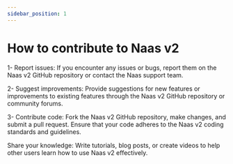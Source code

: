 ```yaml
---
sidebar_position: 1
---
```


# How to contribute to Naas v2

1- Report issues: If you encounter any issues or bugs, report them on the Naas v2 GitHub repository or contact the Naas support team.

2- Suggest improvements: Provide suggestions for new features or improvements to existing features through the Naas v2 GitHub repository or community forums.

3- Contribute code: Fork the Naas v2 GitHub repository, make changes, and submit a pull request. Ensure that your code adheres to the Naas v2 coding standards and guidelines.

Share your knowledge: Write tutorials, blog posts, or create videos to help other users learn how to use Naas v2 effectively.